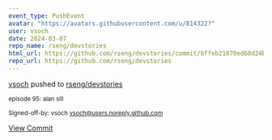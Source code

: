 ```yaml
---
event_type: PushEvent
avatar: "https://avatars.githubusercontent.com/u/814322?"
user: vsoch
date: 2024-03-07
repo_name: rseng/devstories
html_url: https://github.com/rseng/devstories/commit/bffeb21070ed68d24b6f39badbb47009bc4c4b7b
repo_url: https://github.com/rseng/devstories
---
```


<a href='https://github.com/vsoch' target='_blank'>vsoch</a> pushed to <a href='https://github.com/rseng/devstories' target='_blank'>rseng/devstories</a>

<small>episode 95: alan sill

Signed-off-by: vsoch <vsoch@users.noreply.github.com></small>

<a href='https://github.com/rseng/devstories/commit/bffeb21070ed68d24b6f39badbb47009bc4c4b7b' target='_blank'>View Commit</a>